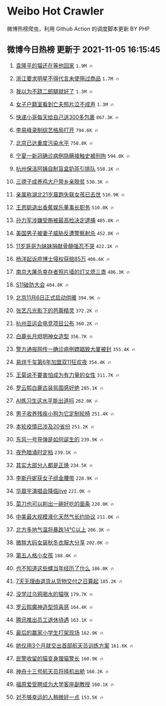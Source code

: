 # Weibo Hot Crawler 



微博热榜爬虫，利用 Github Action 的调度脚本更新 BY PHP 


## 微博今日热榜 更新于 2021-11-05 16:15:45 
1. [袁隆平的猫还在等他回家](https://s.weibo.com/weibo?q=%23%E8%A2%81%E9%9A%86%E5%B9%B3%E7%9A%84%E7%8C%AB%E8%BF%98%E5%9C%A8%E7%AD%89%E4%BB%96%E5%9B%9E%E5%AE%B6%23&Refer=top) `1.9M 🔥` 

1. [浙江要求明星不得代言未使用过商品](https://s.weibo.com/weibo?q=%23%E6%B5%99%E6%B1%9F%E8%A6%81%E6%B1%82%E6%98%8E%E6%98%9F%E4%B8%8D%E5%BE%97%E4%BB%A3%E8%A8%80%E6%9C%AA%E4%BD%BF%E7%94%A8%E8%BF%87%E5%95%86%E5%93%81%23&Refer=top) `1.7M 🔥` 

1. [我以为不跷二郎腿就好了](https://s.weibo.com/weibo?q=%23%E6%88%91%E4%BB%A5%E4%B8%BA%E4%B8%8D%E8%B7%B7%E4%BA%8C%E9%83%8E%E8%85%BF%E5%B0%B1%E5%A5%BD%E4%BA%86%23&Refer=top) `1.3M 🔥` 

1. [女子户籍室看到亡夫照片泣不成声](https://s.weibo.com/weibo?q=%23%E5%A5%B3%E5%AD%90%E6%88%B7%E7%B1%8D%E5%AE%A4%E7%9C%8B%E5%88%B0%E4%BA%A1%E5%A4%AB%E7%85%A7%E7%89%87%E6%B3%A3%E4%B8%8D%E6%88%90%E5%A3%B0%23&Refer=top) `1.3M 🔥` 

1. [快递小哥每天给自己送300多包裹](https://s.weibo.com/weibo?q=%23%E5%BF%AB%E9%80%92%E5%B0%8F%E5%93%A5%E6%AF%8F%E5%A4%A9%E7%BB%99%E8%87%AA%E5%B7%B1%E9%80%81300%E5%A4%9A%E5%8C%85%E8%A3%B9%23&Refer=top) `867.3K 🔥` 

1. [李易峰录制综艺格局打开](https://s.weibo.com/weibo?q=%23%E6%9D%8E%E6%98%93%E5%B3%B0%E5%BD%95%E5%88%B6%E7%BB%BC%E8%89%BA%E6%A0%BC%E5%B1%80%E6%89%93%E5%BC%80%23&Refer=top) `794.6K 🔥` 

1. [北京已达重度污染水平](https://s.weibo.com/weibo?q=%23%E5%8C%97%E4%BA%AC%E5%B7%B2%E8%BE%BE%E9%87%8D%E5%BA%A6%E6%B1%A1%E6%9F%93%E6%B0%B4%E5%B9%B3%23&Refer=top) `758.8K 🔥` 

1. [宁夏一新冠确诊病例隐瞒接触史被刑拘](https://s.weibo.com/weibo?q=%23%E5%AE%81%E5%A4%8F%E4%B8%80%E6%96%B0%E5%86%A0%E7%A1%AE%E8%AF%8A%E7%97%85%E4%BE%8B%E9%9A%90%E7%9E%92%E6%8E%A5%E8%A7%A6%E5%8F%B2%E8%A2%AB%E5%88%91%E6%8B%98%23&Refer=top) `594.0K 🔥` 

1. [杭州保洁阿姨自制盲盒奶茶引排队](https://s.weibo.com/weibo?q=%23%E6%9D%AD%E5%B7%9E%E4%BF%9D%E6%B4%81%E9%98%BF%E5%A7%A8%E8%87%AA%E5%88%B6%E7%9B%B2%E7%9B%92%E5%A5%B6%E8%8C%B6%E5%BC%95%E6%8E%92%E9%98%9F%23&Refer=top) `558.1K 🔥` 

1. [三德子成养鸡大户带乡亲脱贫](https://s.weibo.com/weibo?q=%E4%B8%89%E5%BE%B7%E5%AD%90%E6%88%90%E5%85%BB%E9%B8%A1%E5%A4%A7%E6%88%B7%E5%B8%A6%E4%B9%A1%E4%BA%B2%E8%84%B1%E8%B4%AB&Refer=top) `530.3K 🔥` 

1. [亲属称湖北21岁晨跑失联女孩已去世](https://s.weibo.com/weibo?q=%23%E4%BA%B2%E5%B1%9E%E7%A7%B0%E6%B9%96%E5%8C%9721%E5%B2%81%E6%99%A8%E8%B7%91%E5%A4%B1%E8%81%94%E5%A5%B3%E5%AD%A9%E5%B7%B2%E5%8E%BB%E4%B8%96%23&Refer=top) `516.9K 🔥` 

1. [王思聪退出香蕉娱乐董事长职务](https://s.weibo.com/weibo?q=%23%E7%8E%8B%E6%80%9D%E8%81%AA%E9%80%80%E5%87%BA%E9%A6%99%E8%95%89%E5%A8%B1%E4%B9%90%E8%91%A3%E4%BA%8B%E9%95%BF%E8%81%8C%E5%8A%A1%23&Refer=top) `510.0K 🔥` 

1. [孙力军涉嫌受贿被最高检决定逮捕](https://s.weibo.com/weibo?q=%23%E5%AD%99%E5%8A%9B%E5%86%9B%E6%B6%89%E5%AB%8C%E5%8F%97%E8%B4%BF%E8%A2%AB%E6%9C%80%E9%AB%98%E6%A3%80%E5%86%B3%E5%AE%9A%E9%80%AE%E6%8D%95%23&Refer=top) `485.0K 🔥` 

1. [美国男子被妻子威胁反遭警察射杀](https://s.weibo.com/weibo?q=%23%E7%BE%8E%E5%9B%BD%E7%94%B7%E5%AD%90%E8%A2%AB%E5%A6%BB%E5%AD%90%E5%A8%81%E8%83%81%E5%8F%8D%E9%81%AD%E8%AD%A6%E5%AF%9F%E5%B0%84%E6%9D%80%23&Refer=top) `452.8K 🔥` 

1. [11岁哥哥为妹妹捐献骨髓强忍不哭](https://s.weibo.com/weibo?q=%2311%E5%B2%81%E5%93%A5%E5%93%A5%E4%B8%BA%E5%A6%B9%E5%A6%B9%E6%8D%90%E7%8C%AE%E9%AA%A8%E9%AB%93%E5%BC%BA%E5%BF%8D%E4%B8%8D%E5%93%AD%23&Refer=top) `422.1K 🔥` 

1. [杨洋起诉痘博士侵权获赔85万](https://s.weibo.com/weibo?q=%23%E6%9D%A8%E6%B4%8B%E8%B5%B7%E8%AF%89%E7%97%98%E5%8D%9A%E5%A3%AB%E4%BE%B5%E6%9D%83%E8%8E%B7%E8%B5%9485%E4%B8%87%23&Refer=top) `406.6K 🔥` 

1. [南京大屠杀幸存者照片墙的灯又熄三盏](https://s.weibo.com/weibo?q=%23%E5%8D%97%E4%BA%AC%E5%A4%A7%E5%B1%A0%E6%9D%80%E5%B9%B8%E5%AD%98%E8%80%85%E7%85%A7%E7%89%87%E5%A2%99%E7%9A%84%E7%81%AF%E5%8F%88%E7%86%84%E4%B8%89%E7%9B%8F%23&Refer=top) `406.3K 🔥` 

1. [S11破防大会](https://s.weibo.com/weibo?q=%23S11%E7%A0%B4%E9%98%B2%E5%A4%A7%E4%BC%9A%23&Refer=top) `404.8K 🔥` 

1. [北京11月6日正式启动供暖](https://s.weibo.com/weibo?q=%23%E5%8C%97%E4%BA%AC11%E6%9C%886%E6%97%A5%E6%AD%A3%E5%BC%8F%E5%90%AF%E5%8A%A8%E4%BE%9B%E6%9A%96%23&Refer=top) `394.9K 🔥` 

1. [张艺凡光影下的芭蕾精灵](https://s.weibo.com/weibo?q=%23%E5%BC%A0%E8%89%BA%E5%87%A1%E5%85%89%E5%BD%B1%E4%B8%8B%E7%9A%84%E8%8A%AD%E8%95%BE%E7%B2%BE%E7%81%B5%23&Refer=top) `372.2K 🔥` 

1. [杭州亚运会电竞项目公布](https://s.weibo.com/weibo?q=%E6%9D%AD%E5%B7%9E%E4%BA%9A%E8%BF%90%E4%BC%9A%E7%94%B5%E7%AB%9E%E9%A1%B9%E7%9B%AE%E5%85%AC%E5%B8%83&Refer=top) `360.2K 🔥` 

1. [白鹿长月烬明神女造型](https://s.weibo.com/weibo?q=%23%E7%99%BD%E9%B9%BF%E9%95%BF%E6%9C%88%E7%83%AC%E6%98%8E%E7%A5%9E%E5%A5%B3%E9%80%A0%E5%9E%8B%23&Refer=top) `356.7K 🔥` 

1. [警方通报网传一确诊病例嫖娼致大厦被封](https://s.weibo.com/weibo?q=%23%E8%AD%A6%E6%96%B9%E9%80%9A%E6%8A%A5%E7%BD%91%E4%BC%A0%E4%B8%80%E7%A1%AE%E8%AF%8A%E7%97%85%E4%BE%8B%E5%AB%96%E5%A8%BC%E8%87%B4%E5%A4%A7%E5%8E%A6%E8%A2%AB%E5%B0%81%23&Refer=top) `355.4K 🔥` 

1. [易烊千玺第6年加盟双11狂欢夜](https://s.weibo.com/weibo?q=%23%E6%98%93%E7%83%8A%E5%8D%83%E7%8E%BA%E7%AC%AC6%E5%B9%B4%E5%8A%A0%E7%9B%9F%E5%8F%8C11%E7%8B%82%E6%AC%A2%E5%A4%9C%23&Refer=top) `354.4K 🔥` 

1. [王菊说不要害怕成为有力量的女性](https://s.weibo.com/weibo?q=%23%E7%8E%8B%E8%8F%8A%E8%AF%B4%E4%B8%8D%E8%A6%81%E5%AE%B3%E6%80%95%E6%88%90%E4%B8%BA%E6%9C%89%E5%8A%9B%E9%87%8F%E7%9A%84%E5%A5%B3%E6%80%A7%23&Refer=top) `311.7K 🔥` 

1. [罗云熙白鹿古装氛围感好绝](https://s.weibo.com/weibo?q=%23%E7%BD%97%E4%BA%91%E7%86%99%E7%99%BD%E9%B9%BF%E5%8F%A4%E8%A3%85%E6%B0%9B%E5%9B%B4%E6%84%9F%E5%A5%BD%E7%BB%9D%23&Refer=top) `285.1K 🔥` 

1. [AI练习生这水平能出道吗](https://s.weibo.com/weibo?q=%23AI%E7%BB%83%E4%B9%A0%E7%94%9F%E8%BF%99%E6%B0%B4%E5%B9%B3%E8%83%BD%E5%87%BA%E9%81%93%E5%90%97%23&Refer=top) `262.0K 🔥` 

1. [男子收养残疾小狗为它定制轮椅](https://s.weibo.com/weibo?q=%23%E7%94%B7%E5%AD%90%E6%94%B6%E5%85%BB%E6%AE%8B%E7%96%BE%E5%B0%8F%E7%8B%97%E4%B8%BA%E5%AE%83%E5%AE%9A%E5%88%B6%E8%BD%AE%E6%A4%85%23&Refer=top) `251.4K 🔥` 

1. [本轮疫情已涉及20省份](https://s.weibo.com/weibo?q=%23%E6%9C%AC%E8%BD%AE%E7%96%AB%E6%83%85%E5%B7%B2%E6%B6%89%E5%8F%8A20%E7%9C%81%E4%BB%BD%23&Refer=top) `251.2K 🔥` 

1. [东风一号导弹是如何诞生的](https://s.weibo.com/weibo?q=%23%E4%B8%9C%E9%A3%8E%E4%B8%80%E5%8F%B7%E5%AF%BC%E5%BC%B9%E6%98%AF%E5%A6%82%E4%BD%95%E8%AF%9E%E7%94%9F%E7%9A%84%23&Refer=top) `239.9K 🔥` 

1. [夜色暗涌时定档](https://s.weibo.com/weibo?q=%23%E5%A4%9C%E8%89%B2%E6%9A%97%E6%B6%8C%E6%97%B6%E5%AE%9A%E6%A1%A3%23&Refer=top) `239.1K 🔥` 

1. [其实大部分人都是正焕](https://s.weibo.com/weibo?q=%23%E5%85%B6%E5%AE%9E%E5%A4%A7%E9%83%A8%E5%88%86%E4%BA%BA%E9%83%BD%E6%98%AF%E6%AD%A3%E7%84%95%23&Refer=top) `234.5K 🔥` 

1. [李斯丹妮获女子组金腰带](https://s.weibo.com/weibo?q=%23%E6%9D%8E%E6%96%AF%E4%B8%B9%E5%A6%AE%E8%8E%B7%E5%A5%B3%E5%AD%90%E7%BB%84%E9%87%91%E8%85%B0%E5%B8%A6%23&Refer=top) `228.9K 🔥` 

1. [华晨宇演唱会降临live](https://s.weibo.com/weibo?q=%23%E5%8D%8E%E6%99%A8%E5%AE%87%E6%BC%94%E5%94%B1%E4%BC%9A%E9%99%8D%E4%B8%B4live%23&Refer=top) `221.0K 🔥` 

1. [菜刀也可以削出一碗好吃的面条](https://s.weibo.com/weibo?q=%E8%8F%9C%E5%88%80%E4%B9%9F%E5%8F%AF%E4%BB%A5%E5%89%8A%E5%87%BA%E4%B8%80%E7%A2%97%E5%A5%BD%E5%90%83%E7%9A%84%E9%9D%A2%E6%9D%A1&Refer=top) `220.0K 🔥` 

1. [中美最大规模液化天然气长约协议](https://s.weibo.com/weibo?q=%23%E4%B8%AD%E7%BE%8E%E6%9C%80%E5%A4%A7%E8%A7%84%E6%A8%A1%E6%B6%B2%E5%8C%96%E5%A4%A9%E7%84%B6%E6%B0%94%E9%95%BF%E7%BA%A6%E5%8D%8F%E8%AE%AE%23&Refer=top) `211.0K 🔥` 

1. [北方多地气温将暴跌14℃以上](https://s.weibo.com/weibo?q=%23%E5%8C%97%E6%96%B9%E5%A4%9A%E5%9C%B0%E6%B0%94%E6%B8%A9%E5%B0%86%E6%9A%B4%E8%B7%8C14%E2%84%83%E4%BB%A5%E4%B8%8A%23&Refer=top) `206.3K 🔥` 

1. [微胖大码女装秋冬衣服大分享](https://s.weibo.com/weibo?q=%E5%BE%AE%E8%83%96%E5%A4%A7%E7%A0%81%E5%A5%B3%E8%A3%85%E7%A7%8B%E5%86%AC%E8%A1%A3%E6%9C%8D%E5%A4%A7%E5%88%86%E4%BA%AB&Refer=top) `202.0K 🔥` 

1. [第五人格小女孩](https://s.weibo.com/weibo?q=%23%E7%AC%AC%E4%BA%94%E4%BA%BA%E6%A0%BC%E5%B0%8F%E5%A5%B3%E5%AD%A9%23&Refer=top) `188.4K 🔥` 

1. [也不知道这些螺当年经历了什么](https://s.weibo.com/weibo?q=%E4%B9%9F%E4%B8%8D%E7%9F%A5%E9%81%93%E8%BF%99%E4%BA%9B%E8%9E%BA%E5%BD%93%E5%B9%B4%E7%BB%8F%E5%8E%86%E4%BA%86%E4%BB%80%E4%B9%88&Refer=top) `186.0K 🔥` 

1. [7天无理由退货从货物交付之日算起](https://s.weibo.com/weibo?q=%237%E5%A4%A9%E6%97%A0%E7%90%86%E7%94%B1%E9%80%80%E8%B4%A7%E4%BB%8E%E8%B4%A7%E7%89%A9%E4%BA%A4%E4%BB%98%E4%B9%8B%E6%97%A5%E7%AE%97%E8%B5%B7%23&Refer=top) `185.2K 🔥` 

1. [没学过乌鸦喝水的猫咪](https://s.weibo.com/weibo?q=%23%E6%B2%A1%E5%AD%A6%E8%BF%87%E4%B9%8C%E9%B8%A6%E5%96%9D%E6%B0%B4%E7%9A%84%E7%8C%AB%E5%92%AA%23&Refer=top) `179.7K 🔥` 

1. [罗云熙魔神造型惊喜感](https://s.weibo.com/weibo?q=%23%E7%BD%97%E4%BA%91%E7%86%99%E9%AD%94%E7%A5%9E%E9%80%A0%E5%9E%8B%E6%83%8A%E5%96%9C%E6%84%9F%23&Refer=top) `164.4K 🔥` 

1. [腾讯推出员工退休待遇](https://s.weibo.com/weibo?q=%23%E8%85%BE%E8%AE%AF%E6%8E%A8%E5%87%BA%E5%91%98%E5%B7%A5%E9%80%80%E4%BC%91%E5%BE%85%E9%81%87%23&Refer=top) `163.1K 🔥` 

1. [最后的赢家小学生打架现场](https://s.weibo.com/weibo?q=%23%E6%9C%80%E5%90%8E%E7%9A%84%E8%B5%A2%E5%AE%B6%E5%B0%8F%E5%AD%A6%E7%94%9F%E6%89%93%E6%9E%B6%E7%8E%B0%E5%9C%BA%23&Refer=top) `162.9K 🔥` 

1. [她仅用3个月就交出首部航天员训练方案](https://s.weibo.com/weibo?q=%23%E5%A5%B9%E4%BB%85%E7%94%A83%E4%B8%AA%E6%9C%88%E5%B0%B1%E4%BA%A4%E5%87%BA%E9%A6%96%E9%83%A8%E8%88%AA%E5%A4%A9%E5%91%98%E8%AE%AD%E7%BB%83%E6%96%B9%E6%A1%88%23&Refer=top) `161.6K 🔥` 

1. [民警收留的猫变身狸猫警长](https://s.weibo.com/weibo?q=%23%E6%B0%91%E8%AD%A6%E6%94%B6%E7%95%99%E7%9A%84%E7%8C%AB%E5%8F%98%E8%BA%AB%E7%8B%B8%E7%8C%AB%E8%AD%A6%E9%95%BF%23&Refer=top) `160.9K 🔥` 

1. [神舟十三号航天员将择机出舱](https://s.weibo.com/weibo?q=%23%E7%A5%9E%E8%88%9F%E5%8D%81%E4%B8%89%E5%8F%B7%E8%88%AA%E5%A4%A9%E5%91%98%E5%B0%86%E6%8B%A9%E6%9C%BA%E5%87%BA%E8%88%B1%23&Refer=top) `160.2K 🔥` 

1. [福原爱受聘成为大学客座副教授](https://s.weibo.com/weibo?q=%23%E7%A6%8F%E5%8E%9F%E7%88%B1%E5%8F%97%E8%81%98%E6%88%90%E4%B8%BA%E5%A4%A7%E5%AD%A6%E5%AE%A2%E5%BA%A7%E5%89%AF%E6%95%99%E6%8E%88%23&Refer=top) `160.1K 🔥` 

1. [对不够幸运的人稍微好一点](https://s.weibo.com/weibo?q=%23%E5%AF%B9%E4%B8%8D%E5%A4%9F%E5%B9%B8%E8%BF%90%E7%9A%84%E4%BA%BA%E7%A8%8D%E5%BE%AE%E5%A5%BD%E4%B8%80%E7%82%B9%23&Refer=top) `153.5K 🔥` 

